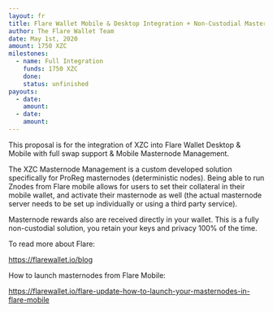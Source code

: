 ```yaml
---
layout: fr
title: Flare Wallet Mobile & Desktop Integration + Non-Custodial Masternode Management
author: The Flare Wallet Team
date: May 1st, 2020
amount: 1750 XZC
milestones:
  - name: Full Integration
    funds: 1750 XZC
    done:
    status: unfinished
payouts:
  - date:
    amount:
  - date:
    amount:
---
```


This proposal is for the integration of XZC into Flare Wallet Desktop & Mobile with full swap support & Mobile Masternode Management.

The XZC Masternode Management is a custom developed solution specifically for ProReg masternodes (deterministic nodes). Being able to run Znodes from Flare mobile allows for users to set their collateral in their mobile wallet, and activate their masternode as well (the actual masternode server needs to be set up individually or using a third party service).

Masternode rewards also are received directly in your wallet. This is a fully non-custodial solution, you retain your keys and privacy 100% of the time.

To read more about Flare:

https://flarewallet.io/blog

How to launch masternodes from Flare Mobile:

https://flarewallet.io/flare-update-how-to-launch-your-masternodes-in-flare-mobile
